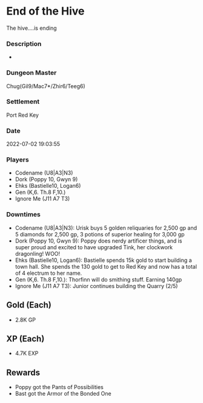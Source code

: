 # End of the Hive
The hive....is ending
### Description
-
### Dungeon Master
Chug(Gil9/Mac7*/Zhir6/Teeg6)
### Settlement
Port Red Key
### Date
2022-07-02 19:03:55
### Players
* Codename (U8|A3|N3)
* Dork (Poppy 10, Gwyn 9)
* Ehks (Bastielle10, Logan6)
* Gen (K,6. Th.8 F,10.)
* Ignore Me (J11 A7 T3)
### Downtimes
* Codename (U8|A3|N3): Urisk buys 5 golden reliquaries for 2,500 gp and 5 diamonds for 2,500 gp, 3 potions of superior healing for 3,000 gp
* Dork (Poppy 10, Gwyn 9): Poppy does nerdy artificer things, and is super proud and excited to have upgraded Tink, her clockwork dragonling! WOO!
* Ehks (Bastielle10, Logan6): Bastielle spends 15k gold to start building a town hall. She spends the 130 gold to get to Red Key and now has a total of 4 electrum to her name.
* Gen (K,6. Th.8 F,10.): Thorfinn will do smithing stuff. Earning 140gp
* Ignore Me (J11 A7 T3): Junior continues building the Quarry (2/5)
## Gold (Each)
* 2.8K GP
## XP (Each)
* 4.7K EXP
## Rewards
* Poppy got the Pants of Possibilities 
* Bast got the Armor of the Bonded One